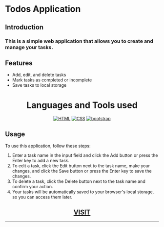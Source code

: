 # Todos Application

## Introduction
### <p>This is a simple web application that allows you to create and manage your tasks.</p>
<h2>Features</h2>
<ul>
<li>Add, edit, and delete tasks</li>
<li>Mark tasks as completed or incomplete</li>
<li>Save tasks to local storage</li>
</ul>
<h1 align="center">Languages and Tools used </h1> 
<div align="center">
     <a href="https://github.com/topics/html"><img alt="HTML" src="https://img.shields.io/badge/HTML%20-%23E34F26.svg?&style=for-the-badge"/></a>
<a href="https://github.com/topics/css"><img alt="CSS" src="https://img.shields.io/badge/CSS%20-%23E34F26.svg?&style=for-the-badge"/></a>
<a href="https://github.com/topics/bootstrap"><img alt="bootstrap" src="https://img.shields.io/badge/javascript%20-%23E34F26.svg?&style=for-the-badge"/></a>
</div>

<h2>Usage</h2>
<p>To use this application, follow these steps:</p>
<ol>
<li>Enter a task name in the input field and click the Add button or press the Enter key to add a new task.</li>
<li>To edit a task, click the Edit button next to the task name, make your changes, and click the Save button or press the Enter key to save the changes.</li>
<li>To delete a task, click the Delete button next to the task name and confirm your action.</li>
<li>Your tasks will be automatically saved to your browser's local storage, so you can access them later.</li>
</ol>


<h2 align="center"><a href="">VISIT</a></h2>
<hr>
  
